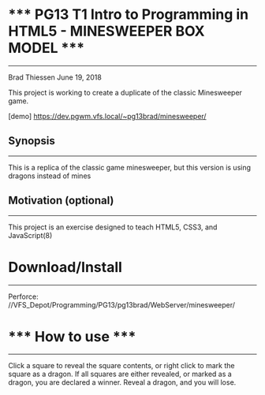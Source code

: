 # *** PG13 T1 Intro to Programming in HTML5  - MINESWEEPER BOX MODEL ***
---------------------------------------
Brad Thiessen
June 19, 2018

This project is working to create a duplicate of the classic Minesweeper game. 


[demo] https://dev.pgwm.vfs.local/~pg13brad/minesweeper/

## Synopsis
---------------
This is a replica of the classic game minesweeper, but this version is using dragons instead of mines

## Motivation (optional)
---------------
This project is an exercise designed to teach HTML5, CSS3, and JavaScript(8)

# Download/Install
---------------------------------------
Perforce:
 //VFS_Depot/Programming/PG13/pg13brad/WebServer/minesweeper/

# *** How to use ***
---------------------------------------
Click a square to reveal the square contents, or right click to mark the square as a dragon. If all squares are either revealed, or marked as a dragon, you are declared a winner. Reveal a dragon, and you will lose.

